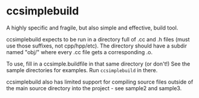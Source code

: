 # ccsimplebuild
A highly specific and fragile, but also simple and effective, build tool.

ccsimplebuild expects to be run in a directory full of .cc and .h files (must
use those suffixes, not cpp/hpp/etc). The directory should have a subdir named
"obj/" where every .cc file gets a corresponding .o.

To use, fill in a ccsimple.buildfile in that same directory (or don't!) See the
sample directories for examples. Run `ccsimplebuild` in there.

ccsimplebuild also has limited support for compiling source files outside of the
main source directory into the project - see sample2 and sample3.
